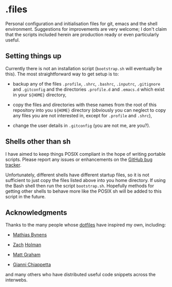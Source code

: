# .files

Personal configuration and initialisation files for git, emacs and the shell
environment. Suggestions for improvements are very welcome; I don't claim that
the scripts included herein are production ready or even particularly useful.

## Setting things up

Currently there is not an installation script (`bootstrap.sh` will eventually 
be this). The most straightforward way to get setup is to:

 - backup any of the files `.profile`, `.shrc`, `.bashrc`, `.inputrc`,
   `.gitignore` and `.gitconfig` and the directories `.profile.d` and 
   `.emacs.d` which exist in your `${HOME}` directory,

 - copy the files and directories with these names from the root of this 
   repository into you `${HOME}` directory (obviously you can neglect to copy 
   any files you are not interested in, except for `.profile` and `.shrc`),

 - change the user details in `.gitconfig` (you are not me, are you?).

## Shells other than sh

I have aimed to keep things POSIX compliant in the hope of writing portable
scripts. Please report any issues or enhancements on the [GitHub bug 
tracker](https://github.com/cgwrench/dotfiles/issues).

Unfortunately, different shells have different startup files, so it is not 
sufficient to just copy the files listed above into you home directory. If 
using the Bash shell then run the script `bootstrap.sh`. Hopefully methods for
getting other shells to behave more like the POSIX sh will be added to this
script in the future.


## Acknowledgments 

Thanks to the many people whose [dotfiles](http://dotfiles.github.com/) have 
inspired my own, including:

 - [Mathias Bynens](https://github.com/mathiasbynens/dotfiles)

 - [Zach](https://github.com/holman/dotfiles) 
   [Holman](http://zachholman.com/2010/08/dotfiles-are-meant-to-be-forked/)

 - [Matt Graham](https://github.com/mattgraham/dotfiles/)
 
 - [Gianni Chiappetta](https://github.com/gf3/dotfiles)

and many others who have distributed useful code snippets across the interwebs.
